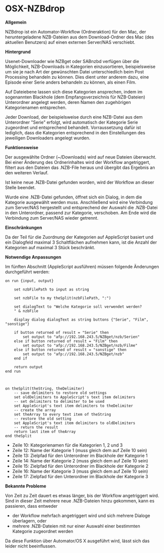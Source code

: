 # OSX-NZBdrop
**Allgemein**

NZBdrop ist ein Automator-Workflow (Ordneraktion) für den Mac, der heruntergeladene NZB-Dateien aus dem Download-Ordner des Mac 
(des aktuellen Benutzers) auf einen externen Server/NAS verschiebt.

**Hintergrund**

Usenet-Downloader wie NZBget oder SABnzbd verfügen über die Möglichkeit, NZB-Downloads in Kategorien einzusortieren, 
beispielsweise um sie je nach Art der gewünschten Datei unterschiedlich beim Post Processing behandeln zu können. Dies dient 
unter anderem dazu, eine Episode einer Serie anders behandeln zu können, als einen Film.

Auf Dateiebene lassen sich diese Kategorien ansprechen, indem im sogenannten Blackhole (dem Empfangsverzeichnis für NZB-Dateien) 
Unterordner angelegt werden, deren Namen den zugehörigen Kategorienamen entsprechen.

Jeder Download, der beispielsweise durch eine NZB-Datei aus dem Unterordner "Serie" erfolgt, wird automatisch der Kategorie 
Serie zugeordnet und entsprechend behandelt. Vorraussetzung dafür ist lediglich, dass die Kategorien entsprechend in den 
Einstellungen des jeweiligen Downloaders angelegt wurden.

**Funktionsweise**

Der ausgewählte Ordner (~/Downloads) wird auf neue Dateien überwacht. Bei einer Änderung des Ordnerinhaltes wird der Workflow
angetriggert, filtert aus den Dateien das .NZB-File heraus und übergibt das Ergebnis an den weiteren Verlauf.

Ist keine neue .NZB-Datei gefunden worden, wird der Workflow an dieser Stelle beendet.

Wurde eine .NZB-Datei gefunden, öffnet sich ein Dialog, in dem die Kategorie ausgewählt werden muss. Anschließend wird eine
Verbindung zum Server/NAS hergestellt und entsprechend der Auswahl die .NZB-Datei in den Unterordner, passend zur Kategorie, 
verschoben. Am Ende wird die Verbindung zum Server/NAS wieder getrennt.

**Einschränkungen**

Da der Teil für die Zuordnung der Kategorien auf AppleScript basiert und ein Dialogfeld maximal 3 Schaltflächen aufnehmen kann,
ist die Anzahl der Kategorien auf maximal 3 Stück beschränkt.

**Notwendige Anpassungen**

Im fünften Abschnitt (AppleScript ausführen) müssen folgende Änderungen durchgeführt werden:

```
on run {input, output}
	
	set nzbFilePath to input as string
	
	set nzbFile to my theSplit(nzbFilePath, ":")
	
	set dialogText to "Welche Kategorie soll verwendet werden?
	" & nzbFile
	
	display dialog dialogText as string buttons {"Serie", "Film", "sonstige"}
	
	if button returned of result = "Serie" then
		set output to "afp://192.168.243.5/NZBget/nzb/Serien"
	else if button returned of result = "Film" then
		set output to "afp://192.168.243.5/NZBget/nzb/Filme"
	else if button returned of result = "sonstige" then
		set output to "afp://192.168.243.5/NZBget/nzb"
	end if
	
	return output
end run



on theSplit(theString, theDelimiter)
	-- save delimiters to restore old settings
	set oldDelimiters to AppleScript's text item delimiters
	-- set delimiters to delimiter to be used
	set AppleScript's text item delimiters to theDelimiter
	-- create the array
	set theArray to every text item of theString
	-- restore the old setting
	set AppleScript's text item delimiters to oldDelimiters
	-- return the result
	return last item of theArray
end theSplit
```

- Zeile 10: Kategorienamen für die Kategorien 1, 2 und 3
- Zeile 12: Name der Kategorie 1 (muss gleich dem auf Zeile 10 sein)
- Zeile 13: Zielpfad für den Unterordner im Blackhole der Kategorie 1
- Zeile 14: Name der Kategorie 2 (muss gleich dem auf Zeile 10 sein)
- Zeile 15: Zielpfad für den Unterordner im Blackhole der Kategorie 2
- Zeile 16: Name der Kategorie 3 (muss gleich dem auf Zeile 10 sein)
- Zeile 17: Zielpfad für den Unterordner im Blackhole der Kategorie 3

**Bekannte Probleme**

Von Zeit zu Zeit dauert es etwas länger, bis der Workflow angetriggert wird. Sind in dieser Zeit mehrere neue .NZB-Dateien hinzu
gekommen, kann es passieren, dass entweder
- der Workflow mehrfach angetriggert wird und sich mehrere Dialoge überlagern, oder
- mehrere .NZB-Dateien mit nur einer Auswahl einer bestimmten Kategorie zugeordnet werden

Da diese Funktion über Automator/OS X ausgeführt wird, lässt sich das leider nicht beeinflussen.
